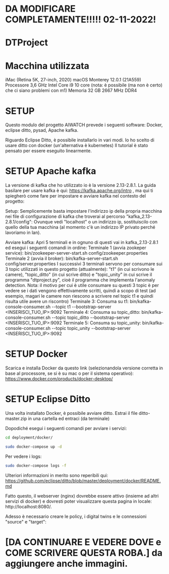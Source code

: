 # DA MODIFICARE COMPLETAMENTE!!!!! 02-11-2022!



# DTProject


# Macchina utilizzata
iMac (Retina 5K, 27-inch, 2020)
macOS Monterey 12.0.1 (21A559)
Processore 3,6 GHz Intel Core i9 10 core (nota: è possibile (ma non è certo) che ci siano problemi con m1)
Memoria 32 GB 2667 MHz DDR4

# SETUP 
Questo modulo del progetto AIWATCH prevede i seguenti software: Docker, eclipse ditto, pysad, Apache kafka.

Riguardo Eclipse Ditto, è possibile installarlo in vari modi. Io ho scelto di usare ditto con docker (un'alternativa è kubernetes)
Il tutorial è stato pensato per essere eseguito linearmente.

# SETUP Apache kafka
La versione di kafka che ho utilizzato io è la versione 2.13-2.8.1. 
La guida basilare per usare kafka è qui: https://kafka.apache.org/intro , ma qui ti spiegherò come fare per impostare e avviare kafka nel contesto del progetto:

Setup:
Semplicemente basta impostare l'indirizzo ip della propria macchina nei file di configurazione di kafka che troverai al percorso "kafka_2.13-2.8.1/config":
Ovunque vedi "localhost" o un indirizzo ip, sostituiscilo con quello della tua macchina (al momento c'è un indirizzo IP privato perché lavoriamo in lan).

Avviare kafka:
Apri 5 terminali e in ognuno di questi vai in kafka_2.13-2.8.1 ed esegui i seguenti comandi in ordine:
Terminale 1 (avvia zookeper service): bin/zookeeper-server-start.sh config/zookeeper.properties
Terminale 2 (avvia il broker): bin/kafka-server-start.sh config/server.properties
I successivi 3 terminali servono per consumare sui 3 topic utilizzati in questo progetto (attualmente): "t1" (in cui scrivono le camere), "topic_ditto" (in cui scrive ditto) e "topic_unity" in cui scrive il programma "dtproject.py", cioè il programma che implementa l'anomaly detection.
Nota: il motivo per cui è utile consumare su questi 3 topic è per vedere se i dati vengono effettivamente scritti, quindi a scopo di test (ad esempio, magari le camere non riescono a scrivere nel topic t1 e quindi risulta utile avere un riscontro)
Terminale 3: Consuma su t1: bin/kafka-console-consumer.sh --topic t1 --bootstrap-server <INSERISCI_TUO_IP>:9092
Terminale 4: Consuma su topic_ditto: bin/kafka-console-consumer.sh --topic topic_ditto --bootstrap-server <INSERISCI_TUO_IP>:9092
Terminale 5: Consuma su topic_unity: bin/kafka-console-consumer.sh --topic topic_unity --bootstrap-server <INSERISCI_TUO_IP>:9092


# SETUP Docker
Scarica e installa Docker da questo link (selezionandola versione corretta in base al processore, se si è su mac o per il sistema operativo): https://www.docker.com/products/docker-desktop/

# SETUP Eclipse Ditto
Una volta installato Docker, è possibile avviare ditto.
Estrai il file ditto-master.zip in una cartella ed entraci (da terminale)

Dopodiché esegui i seguenti comandi per avviare i servizi:
```bash 
cd deployment/docker/
```
```bash 
sudo docker-compose up -d
```
Per vedere i logs:
```bash
sudo docker-compose logs -f
```
Ulteriori informazioni in merito sono reperibili qui: https://github.com/eclipse/ditto/blob/master/deployment/docker/README.md

Fatto questo, il webserver (nginx) dovrebbe essere attivo (insieme ad altri servizi di docker) e dovresti poter visualizzare questa pagina in locale: http://localhost:8080/.

Adesso è necessario creare le policy, i digital twins e le connessioni "source" e "target":
# [DA CONTINUARE E VEDERE DOVE e COME SCRIVERE QUESTA ROBA.] da aggiungere anche immagini. 


